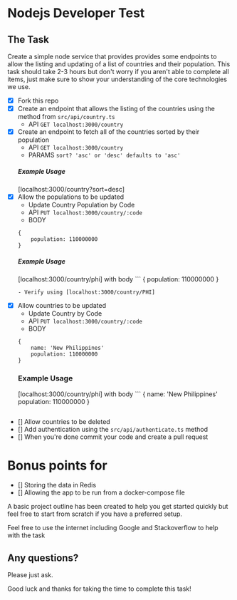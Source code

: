 # Nodejs Developer Test

## The Task

Create a simple node service that provides provides some endpoints to allow the listing and updating of a
list of countries and their population. This task should take 2-3 hours but don't worry if you aren't able to 
complete all items, just make sure to show your understanding of the core technologies we use.

- [x] Fork this repo
- [x] Create an endpoint that allows the listing of the countries using the method from `src/api/country.ts`
    - API `GET localhost:3000/country`
- [x] Create an endpoint to fetch all of the countries sorted by their population
    - API `GET localhost:3000/country`
    - PARAMS `sort? 'asc' or 'desc' defaults to 'asc'`
    ##### Example Usage
    [localhost:3000/country?sort=desc]
- [x] Allow the populations to be updated
    - Update Country Population by Code
    - API `PUT localhost:3000/country/:code`
    - BODY 
    ```
    {
        population: 110000000
    }
    ```
    ##### Example Usage
    [localhost:3000/country/phi]
    with body ```
    {
        population: 110000000
    }
    ```
    - Verify using [localhost:3000/country/PHI]
- [x] Allow countries to be updated
    - Update Country by Code
    - API `PUT localhost:3000/country/:code`
    - BODY 
    ```
    {
        name: 'New Philippines'
        population: 110000000
    }
    ```
    ### Example Usage
    [localhost:3000/country/phi]
    with body ```
    {
        name: 'New Philippines'
        population: 110000000
    }
    ```
- [] Allow countries to be deleted 
- [] Add authentication using the `src/api/authenticate.ts` method
- [] When you're done commit your code and create a pull request

# Bonus points for

- [] Storing the data in Redis
- [] Allowing the app to be run from a docker-compose file

A basic project outline has been created to help you get started quickly but feel free to start from scratch if you have a preferred setup.

Feel free to use the internet including Google and Stackoverflow to help with the task

## Any questions?

Please just ask.

Good luck and thanks for taking the time to complete this task!
